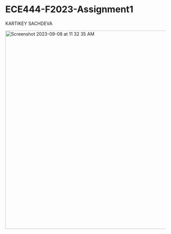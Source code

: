 # ECE444-F2023-Assignment1
KARTIKEY SACHDEVA


<img width="624" alt="Screenshot 2023-09-08 at 11 32 35 AM" src="https://github.com/kartikeysachdeva/ECE444-F2023-Assignment1/assets/69488258/42d6f58c-ba10-49aa-bdf3-4dc0da1e3e20">
